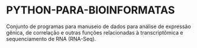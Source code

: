 # PYTHON-PARA-BIOINFORMATAS
Conjunto de programas para manuseio de dados para análise de expressão gênica, de correlação e outras funções relacionadas à transcriptômica e sequenciamento de RNA (RNA-Seq).
